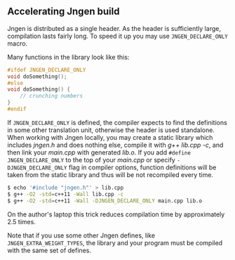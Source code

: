## Accelerating Jngen build

Jngen is distributed as a single header. As the header is sufficiently large, compilation lasts fairly long. To speed it up you may use `JNGEN_DECLARE_ONLY` macro.

Many functions in the library look like this:

```cpp
#ifdef JNGEN_DECLARE_ONLY
void doSomething();
#else
void doSomething() {
    // crunching numbers
}
#endif
```

If `JNGEN_DECLARE_ONLY` is defined, the compiler expects to find the definitions in some other translation unit, otherwise the header is used standalone. When working with Jngen locally, you may create a static library which includes *jngen.h* and does nothing else, compile it with *g++ lib.cpp -c*, and then link your *main.cpp* with generated *lib.o*. If you add `#define JNGEN_DECLARE_ONLY` to the top of your *main.cpp* or specify `-DJNGEN_DECLARE_ONLY` flag in compiler options, function definitions will be taken from the static library and thus will be not recompiled every time.

```sh
$ echo '#include "jngen.h"' > lib.cpp
$ g++ -O2 -std=c++11 -Wall lib.cpp -c
$ g++ -O2 -std=c++11 -Wall -DJNGEN_DECLARE_ONLY main.cpp lib.o
```

On the author's laptop this trick reduces compilation time by approximately 2.5 times.

Note that if you use some other Jngen defines, like `JNGEN_EXTRA_WEIGHT_TYPES`, the library and your program must be compiled with the same set of defines.

